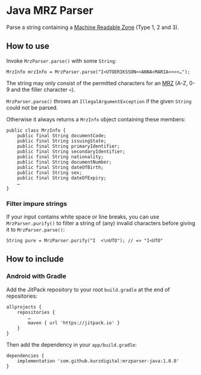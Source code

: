 # Java MRZ Parser

Parse a string containing a [Machine Readable Zone][mrz] (Type 1, 2 and 3).

## How to use

Invoke `MrzParser.parse()` with some `String`:

	MrzInfo mrzInfo = MrzParser.parse("I<UTOERIKSSON<<ANNA<MARIA<<<<…");

The string may only consist of the permitted characters for an [MRZ][mrz]
(A-Z, 0-9 and the filler character `<`).

`MrzParser.parse()` throws an `IllegalArgumentException` if the given
`String` could not be parsed.

Otherwise it always returns a `MrzInfo` object containing these members:

	public class MrzInfo {
		public final String documentCode;
		public final String issuingState;
		public final String primaryIdentifier;
		public final String secondaryIdentifier;
		public final String nationality;
		public final String documentNumber;
		public final String dateOfBirth;
		public final String sex;
		public final String dateOfExpiry;
		…
	}

### Filter impure strings

If your input contains white space or line breaks, you can use
`MrzParser.purify()` to filter a string of (any) invalid characters
before giving it to `MrzParser.parse()`:

	String pure = MrzParser.purify("I  <\nUTO"); // => "I<UTO"

## How to include

### Android with Gradle

Add the JitPack repository to your root `build.gradle` at the end of
repositories:

	allprojects {
		repositories {
			…
			maven { url 'https://jitpack.io' }
		}
	}

Then add the dependency in your `app/build.gradle`:

	dependencies {
		implementation 'com.github.kurzdigital:mrzparser-java:1.0.0'
	}

[mrz]: https://en.wikipedia.org/wiki/Machine-readable_passport

